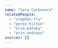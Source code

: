 ```yaml
---
name: "Sara Carbonero"
relatedPeople:
  - "stephen-fry"
  - "perez-hilton"
  - "elsa-pataky"
  - "erin-andrews"
sources: []
---
```


